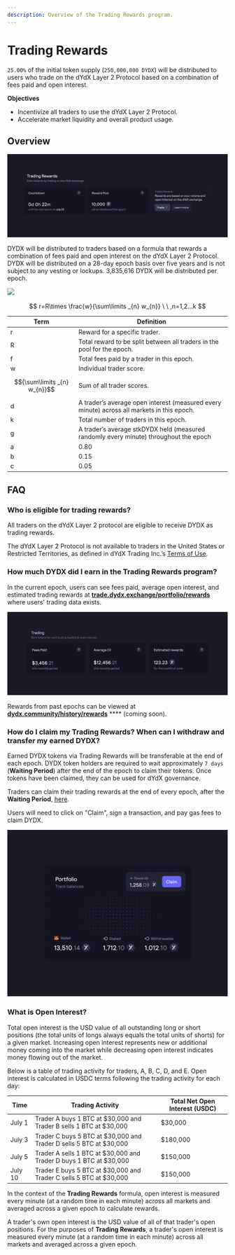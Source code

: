 ```yaml
---
description: Overview of the Trading Rewards program.
---
```


# Trading Rewards

`25.00%` of the initial token supply (`250,000,000 DYDX`) will be distributed to users who trade on the dYdX Layer 2 Protocol based on a combination of fees paid and open interest.

**Objectives**

* Incentivize all traders to use the dYdX Layer 2 Protocol.
* Accelerate market liquidity and overall product usage.

## **Overview**

![Earn rewards by trading on the dYdX Layer 2 Protocol](<../.gitbook/assets/image (14) (2) (1).png>)

DYDX will be distributed to traders based on a formula that rewards a combination of fees paid and open interest on the dYdX  Layer 2 Protocol. DYDX  will be distributed on a 28-day epoch basis over five years and is not subject to any vesting or lockups. 3,835,616  DYDX will be distributed  per epoch.

![](<../.gitbook/assets/spaces\_-MeNfSkgj48hU0q8Zbjn\_uploads\_git-blob-b9b9ddb964b226f66ce4c454bcb29f0d724920d4\_math-20211221 (1).png>)

$$
r=R\times \frac{w}{\sum\limits _{n} w_{n}} \ \ ,n=1,2...k
$$

| Term                         | Definition                                                                                 |
| ---------------------------- | ------------------------------------------------------------------------------------------ |
| r                            | Reward for a specific trader.                                                              |
| R                            | Total reward to be split between all traders in the pool for the epoch.                    |
| f                            | Total fees paid by a trader in this epoch.                                                 |
| w                            | Individual trader score.                                                                   |
| $${\sum\limits _{n} w_{n}}$$ | Sum of all trader scores.                                                                  |
| d                            | A trader’s average open interest (measured every minute) across all markets in this epoch. |
| k                            | Total number of traders in this epoch.                                                     |
| g                            | A trader’s average stkDYDX held (measured randomly every minute) throughout the epoch      |
| a                            | 0.80                                                                                       |
| b                            | 0.15                                                                                       |
| c                            | 0.05                                                                                       |



## FAQ

### Who is eligible for trading rewards?

All traders on the dYdX Layer 2 protocol are eligible to receive DYDX as trading rewards.

The dYdX Layer 2 Protocol is not available to traders in the United States or Restricted Territories, as defined in dYdX Trading Inc.’s [Terms of Use](https://dydx.exchange/terms).

### How much DYDX did I earn in the Trading Rewards program?

In the current epoch, users can see fees paid, average open interest, and estimated trading rewards at [**trade.dydx.exchange/portfolio/rewards**](https://trade.dydx.exchange/portfolio/rewards) where users' trading data exists.

![Rewards info for the current epoch](<../.gitbook/assets/image (18).png>)

Rewards from past epochs can be viewed at [**dydx.community/history/rewards**](https://dydx.community/history/rewards) \*\*\*\* (coming soon).

### How do I claim my Trading Rewards? When can I withdraw and transfer my earned DYDX?

Earned DYDX tokens via Trading Rewards will be transferable at the end of each epoch. DYDX token holders are required to wait approximately `7 days` (**Waiting Period**) after the end of the epoch to claim their tokens. Once tokens have been claimed, they can be used for dYdX governance.

Traders can claim their trading rewards at the end of every epoch, after the **Waiting Period**, [here](https://dydx.community/dashboard).

Users will need to click on "Claim", sign a transaction, and pay gas fees to claim DYDX.

![Portfolio overview of rewards](<../.gitbook/assets/image (20).png>)



### What is Open Interest?

Total open interest is the USD value of all outstanding long or short positions (the total units of longs always equals the total units of shorts) for a given market. Increasing open interest represents new or additional money coming into the market while decreasing open interest indicates money flowing out of the market.

Below is a table of trading activity for traders, A, B, C, D, and E. Open interest is calculated in USDC terms following the trading activity for each day:

| Time     | Trading Activity                                                   | Total Net Open Interest (USDC) |
| -------- | ------------------------------------------------------------------ | ------------------------------ |
| July 1   | Trader A buys 1 BTC at $30,000 and Trader B sells 1 BTC at $30,000 | $30,000                        |
| July 3   | Trader C buys 5 BTC at $30,000 and Trader D sells 5 BTC at $30,000 | $180,000                       |
| July 5   | Trader A sells 1 BTC at $30,000 and Trader D buys 1 BTC at $30,000 | $150,000                       |
| July 10  | Trader E buys 5 BTC at $30,000 and Trader C sells 5 BTC at $30,000 | $150,000                       |

In the context of the **Trading Rewards** formula, open interest is measured every minute (at a random time in each minute) across all markets and averaged across a given epoch to calculate rewards.

A trader's own open interest is the USD value of all of that trader's open positions. For the purposes of **Trading Rewards**, a trader's open interest is measured every minute (at a random time in each minute) across all markets and averaged across a given epoch.

